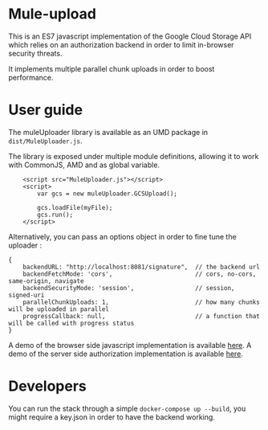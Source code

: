 Mule-upload
===========

This is an ES7 javascript implementation of the Google Cloud Storage API which relies on an authorization backend in order to limit in-browser security threats.

It implements multiple parallel chunk uploads in order to boost performance.

# User guide
The muleUploader library is available as an UMD package in `dist/MuleUploader.js`.

The library is exposed under multiple module definitions, allowing it to work with CommonJS, AMD and as global variable.

```
	<script src="MuleUploader.js"></script>
	<script>
		var gcs = new muleUploader.GCSUpload();

		gcs.loadFile(myFile);
		gcs.run();
	</script>
```

Alternatively, you can pass an options object in order to fine tune the uploader :
```
{
	backendURL: "http://localhost:8081/signature",	// the backend url
	backendFetchMode: 'cors',						// cors, no-cors, same-origin, navigate
	backendSecurityMode: 'session',					// session, signed-uri
	parallelChunkUploads: 1,						// how many chunks will be uploaded in parallel
	progressCallback: null,							// a function that will be called with progress status
}
```

A demo of the browser side javascript implementation is available [here](test/index.html).
A demo of the server side authorization implementation is available [here](backends/python/main.py).

# Developers
You can run the stack through a simple `docker-compose up --build`, you might require a key.json in order to have the backend working.
